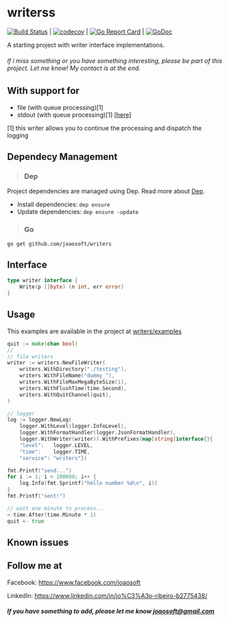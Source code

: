 # writerss
[![Build Status](https://travis-ci.org/joaosoft/writerss.svg?branch=master)](https://travis-ci.org/joaosoft/writerss) | [![codecov](https://codecov.io/gh/joaosoft/writerss/branch/master/graph/badge.svg)](https://codecov.io/gh/joaosoft/writerss) | [![Go Report Card](https://goreportcard.com/badge/github.com/joaosoft/writers)](https://goreportcard.com/report/github.com/joaosoft/writers) | [![GoDoc](https://godoc.org/github.com/joaosoft/writers?status.svg)](https://godoc.org/github.com/joaosoft/writers)

A starting project with writer interface implementations.

###### If i miss something or you have something interesting, please be part of this project. Let me know! My contact is at the end.

## With support for
* file (with queue processing)[1] 
* stdout (with queue processing)[1] [[here]](https://github.com/joaosoft/writerss/tree/master/examples)

[1] this writer allows you to continue the processing and dispatch the logging

## Dependecy Management 
>### Dep

Project dependencies are managed using Dep. Read more about [Dep](https://github.com/golang/dep).
* Install dependencies: `dep ensure`
* Update dependencies: `dep ensure -update`


>### Go
```
go get github.com/joaosoft/writers
```

## Interface 
```go
type writer interface {
	Write(p []byte) (n int, err error)
}
```

## Usage 
This examples are available in the project at [writers/examples](https://github.com/joaosoft/writers/tree/master/examples)

```go
quit := make(chan bool)
//
// file writers
writer := writers.NewFileWriter(
    writers.WithDirectory("./testing"),
    writers.WithFileName("dummy_"),
    writers.WithFileMaxMegaByteSize(1),
    writers.WithFlushTime(time.Second),
    writers.WithQuitChannel(quit),
)

// logger
log := logger.NewLog(
    logger.WithLevel(logger.InfoLevel),
    logger.WithFormatHandler(logger.JsonFormatHandler),
    logger.WithWriter(writer)).WithPrefixes(map[string]interface{}{
    "level":   logger.LEVEL,
    "time":    logger.TIME,
    "service": "writers"})

fmt.Printf("send...")
for i := 1; i < 100000; i++ {
    log.Info(fmt.Sprintf("hello number %d\n", i))
}
fmt.Printf("sent!")

// wait one minute to process...
<-time.After(time.Minute * 1)
quit <- true
```

## Known issues


## Follow me at
Facebook: https://www.facebook.com/joaosoft

LinkedIn: https://www.linkedin.com/in/jo%C3%A3o-ribeiro-b2775438/

##### If you have something to add, please let me know joaosoft@gmail.com
